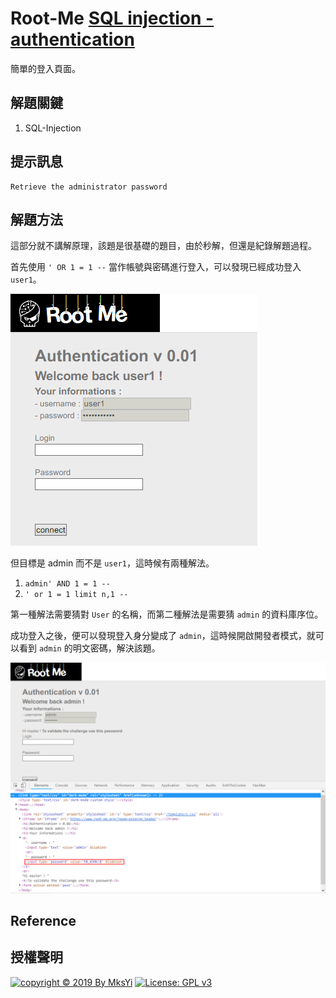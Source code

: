 Root-Me [SQL injection - authentication](https://www.root-me.org/en/Challenges/Web-Server/SQL-injection-authentication)
===

簡單的登入頁面。

## 解題關鍵
1. SQL-Injection

## 提示訊息
```
Retrieve the administrator password
```

## 解題方法
這部分就不講解原理，該題是很基礎的題目，由於秒解，但還是紀錄解題過程。  

首先使用 `' OR 1 = 1 --` 當作帳號與密碼進行登入，可以發現已經成功登入 `user1`。  

![](img/01.png)  

但目標是 admin 而不是 `user1`，這時候有兩種解法。  
1. `admin' AND 1 = 1 --`
2. `' or 1 = 1 limit n,1 --`

第一種解法需要猜對 `User` 的名稱，而第二種解法是需要猜 `admin` 的資料庫序位。  

成功登入之後，便可以發現登入身分變成了 `admin`，這時候開啟開發者模式，就可以看到 `admin` 的明文密碼，解決該題。  

![](img/02.png)  

## Reference

## 授權聲明
[![copyright © 2019 By MksYi](https://img.shields.io/badge/copyright%20©-%202019%20By%20MksYi-blue.svg)](https://mks.tw/)
[![License: GPL v3](https://img.shields.io/badge/License-GPL%20v3-blue.svg)](https://www.gnu.org/licenses/gpl-3.0)